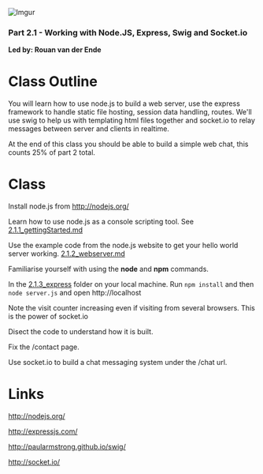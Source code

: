 ![Imgur](http://i.imgur.com/VIKVCOf.png)

### Part 2.1 - Working with Node.JS, Express, Swig and Socket.io
**Led by: Rouan van der Ende**  

Class Outline
=============

You will learn how to use node.js to build a web server, use the express framework to handle static file hosting, session data handling, routes. We'll use swig to help us with templating html files together and socket.io to relay messages between server and clients in realtime.

At the end of this class you should be able to build a simple web chat, this counts 25% of part 2 total.

Class
=====

Install node.js from http://nodejs.org/

Learn how to use node.js as a console scripting tool. See [2.1.1_gettingStarted.md](https://github.com/DigitalArtsWITS/2014IOT/blob/master/part2.1_nodejs/2.1.1_gettingStarted.md)

Use the example code from the node.js website to get your hello world server working. [2.1.2_webserver.md](https://github.com/DigitalArtsWITS/2014IOT/blob/master/part2.1_nodejs/2.1.2_webserver.md)

Familiarise yourself with using the **node** and **npm** commands.

In the [2.1.3_express](https://github.com/DigitalArtsWITS/2014IOT/tree/master/part2.1_nodejs/2.1.3_express) folder on your local machine. Run `npm install` and then `node server.js` and open http://localhost 

Note the visit counter increasing even if visiting from several browsers. This is the power of socket.io

Disect the code to understand how it is built. 

Fix the /contact page.

Use socket.io to build a chat messaging system under the /chat url.

Links
=====

http://nodejs.org/

http://expressjs.com/

http://paularmstrong.github.io/swig/

http://socket.io/
